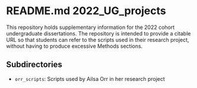 # README.md 2022_UG_projects

This repository holds supplementary information for the 2022 cohort undergraduate dissertations. The repository is intended to provide a citable URL so that students can refer to the scripts used in their research project, without having to produce excessive Methods sections.

## Subdirectories

- `orr_scripts`: Scripts used by Ailsa Orr in her research project
